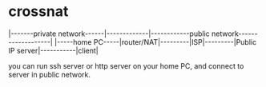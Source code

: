# crossnat

|-------private network------|-------------|------------public network-------------------|
|-----home PC-----|router/NAT|---------|ISP|---------|Public IP server|-----------|client|

you can run ssh server or http server on your home PC, and connect to server in public network.


